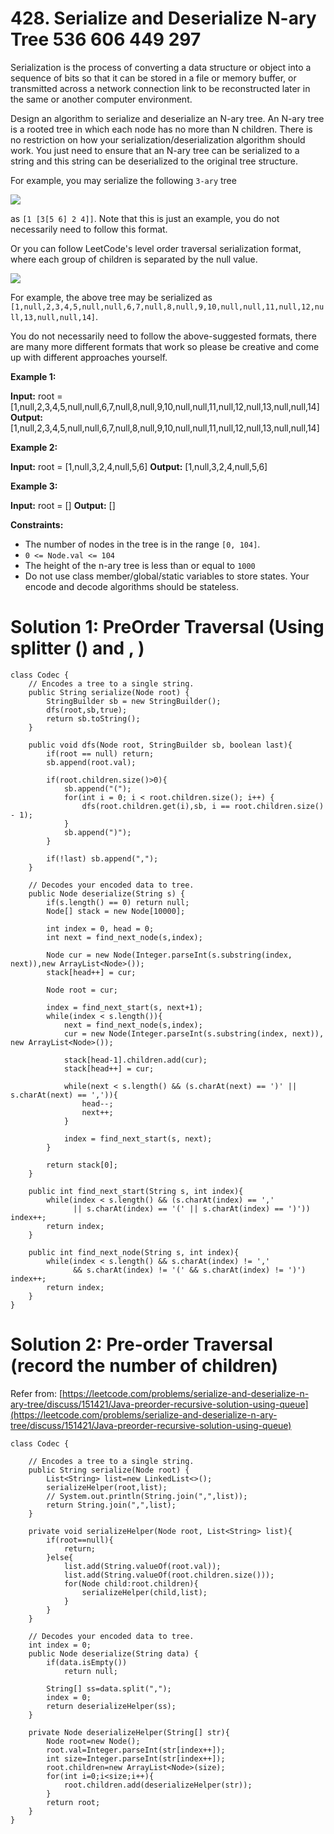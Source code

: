 # 428. Serialize and Deserialize N-ary Tree 536 606 449 297
Serialization is the process of converting a data structure or object into a sequence of bits so that it can be stored in a file or memory buffer, or transmitted across a network connection link to be reconstructed later in the same or another computer environment.

Design an algorithm to serialize and deserialize an N-ary tree. An N-ary tree is a rooted tree in which each node has no more than N children. There is no restriction on how your serialization/deserialization algorithm should work. You just need to ensure that an N-ary tree can be serialized to a string and this string can be deserialized to the original tree structure.

For example, you may serialize the following  `3-ary`  tree

![](https://assets.leetcode.com/uploads/2018/10/12/narytreeexample.png)

as  `[1 [3[5 6] 2 4]]`. Note that this is just an example, you do not necessarily need to follow this format.

Or you can follow LeetCode's level order traversal serialization format, where each group of children is separated by the null value.

![](https://assets.leetcode.com/uploads/2019/11/08/sample_4_964.png)

For example, the above tree may be serialized as  `[1,null,2,3,4,5,null,null,6,7,null,8,null,9,10,null,null,11,null,12,null,13,null,null,14]`.

You do not necessarily need to follow the above-suggested formats, there are many more different formats that work so please be creative and come up with different approaches yourself.

**Example 1:**

**Input:** root = [1,null,2,3,4,5,null,null,6,7,null,8,null,9,10,null,null,11,null,12,null,13,null,null,14]
**Output:** [1,null,2,3,4,5,null,null,6,7,null,8,null,9,10,null,null,11,null,12,null,13,null,null,14]

**Example 2:**

**Input:** root = [1,null,3,2,4,null,5,6]
**Output:** [1,null,3,2,4,null,5,6]

**Example 3:**

**Input:** root = []
**Output:** []

**Constraints:**

-   The number of nodes in the tree is in the range  `[0, 104]`.
-   `0 <= Node.val <= 104`
-   The height of the n-ary tree is less than or equal to  `1000`
-   Do not use class member/global/static variables to store states. Your encode and decode algorithms should be stateless.

# Solution 1: PreOrder Traversal (Using splitter () and , )
```
class Codec {
    // Encodes a tree to a single string.
    public String serialize(Node root) {
        StringBuilder sb = new StringBuilder();
        dfs(root,sb,true);
        return sb.toString();
    }
    
    public void dfs(Node root, StringBuilder sb, boolean last){
        if(root == null) return;
        sb.append(root.val);
        
        if(root.children.size()>0){
            sb.append("(");
            for(int i = 0; i < root.children.size(); i++) {
                dfs(root.children.get(i),sb, i == root.children.size() - 1);
            }
            sb.append(")");
        }
        
        if(!last) sb.append(",");
    }
	
    // Decodes your encoded data to tree.
    public Node deserialize(String s) {
        if(s.length() == 0) return null;
        Node[] stack = new Node[10000];
        
        int index = 0, head = 0;
        int next = find_next_node(s,index);
        
        Node cur = new Node(Integer.parseInt(s.substring(index, next)),new ArrayList<Node>());
        stack[head++] = cur;
        
        Node root = cur;
        
        index = find_next_start(s, next+1);
        while(index < s.length()){
            next = find_next_node(s,index);
            cur = new Node(Integer.parseInt(s.substring(index, next)), new ArrayList<Node>());
            
            stack[head-1].children.add(cur);
            stack[head++] = cur;
            
            while(next < s.length() && (s.charAt(next) == ')' || s.charAt(next) == ',')){
                head--;
                next++;
            }
            
            index = find_next_start(s, next);
        }
        
        return stack[0];
    }
    
    public int find_next_start(String s, int index){
        while(index < s.length() && (s.charAt(index) == ',' 
              || s.charAt(index) == '(' || s.charAt(index) == ')')) index++;
        return index;
    }
    
    public int find_next_node(String s, int index){
        while(index < s.length() && s.charAt(index) != ',' 
              && s.charAt(index) != '(' && s.charAt(index) != ')') index++;
        return index;
    }
}
```

# Solution 2: Pre-order Traversal (record the number of children)
Refer from: [https://leetcode.com/problems/serialize-and-deserialize-n-ary-tree/discuss/151421/Java-preorder-recursive-solution-using-queue](https://leetcode.com/problems/serialize-and-deserialize-n-ary-tree/discuss/151421/Java-preorder-recursive-solution-using-queue)
```
class Codec {

    // Encodes a tree to a single string.
    public String serialize(Node root) {
        List<String> list=new LinkedList<>();
        serializeHelper(root,list);
        // System.out.println(String.join(",",list));
        return String.join(",",list);
    }
    
    private void serializeHelper(Node root, List<String> list){
        if(root==null){
            return;
        }else{
            list.add(String.valueOf(root.val));
            list.add(String.valueOf(root.children.size()));
            for(Node child:root.children){
                serializeHelper(child,list);
            }
        }
    }

    // Decodes your encoded data to tree.
    int index = 0;
    public Node deserialize(String data) {
        if(data.isEmpty())
            return null;
        
        String[] ss=data.split(",");
        index = 0;
        return deserializeHelper(ss);
    }
    
    private Node deserializeHelper(String[] str){
        Node root=new Node();
        root.val=Integer.parseInt(str[index++]);
        int size=Integer.parseInt(str[index++]);
        root.children=new ArrayList<Node>(size);
        for(int i=0;i<size;i++){
            root.children.add(deserializeHelper(str));
        }
        return root;
    }
}
```
